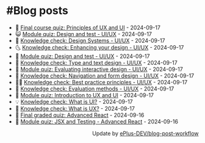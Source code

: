 # #Blog posts
<!-- BLOG-POST-LIST:START -->
- 🧰 [Final course quiz: Principles of UX and UI](https://eplus.dev/final-course-quiz-principles-of-ux-and-ui) - 2024-09-17
- 😺 [Module quiz: Design and test - UI/UX](https://eplus.dev/module-quiz-design-and-test-uiux-1) - 2024-09-17
- 🗽 [Knowledge check: Design Systems - UI/UX](https://eplus.dev/knowledge-check-design-systems-uiux) - 2024-09-17
- 🌜 [Knowledge check: Enhancing your design - UI/UX](https://eplus.dev/knowledge-check-enhancing-your-design-uiux) - 2024-09-17
- 📝 [Module quiz: Design and test - UI/UX](https://eplus.dev/module-quiz-design-and-test-uiux) - 2024-09-17
- 🚀 [Knowledge check: Type and text design - UI/UX](https://eplus.dev/knowledge-check-type-and-text-design-uiux) - 2024-09-17
- 💼 [Module quiz: Evaluating interactive design - UI/UX](https://eplus.dev/module-quiz-evaluating-interactive-design-uiux) - 2024-09-17
- 🦣 [Knowledge check: Navigation and form design - UI/UX](https://eplus.dev/knowledge-check-navigation-and-form-design-uiux) - 2024-09-17
- 👨‍🏫 [Knowledge check: Best practice principles - UI/UX](https://eplus.dev/knowledge-check-best-practice-principles-uiux) - 2024-09-17
- 🔭 [Knowledge check: Evaluation methods - UI/UX](https://eplus.dev/knowledge-check-evaluation-methods-uiux) - 2024-09-17
- 🤡 [Module quiz: Introduction to UX and UI](https://eplus.dev/module-quiz-introduction-to-ux-and-ui) - 2024-09-17
- 💡 [Knowledge check: What is UI?](https://eplus.dev/knowledge-check-what-is-ui) - 2024-09-17
- 🦣 [Knowledge check: What is UX?](https://eplus.dev/knowledge-check-what-is-ux) - 2024-09-17
- 💪 [Final graded quiz: Advanced React](https://eplus.dev/final-graded-quiz-advanced-react) - 2024-09-16
- 🤡 [Module quiz: JSX and Testing - Advanced React](https://eplus.dev/module-quiz-jsx-and-testing-advanced-react) - 2024-09-16<!-- BLOG-POST-LIST:END -->
<div align="right">
  Update by <a target="_blank"
    href="https://github.com/ePlus-DEV/blog-post-workflow">ePlus-DEV/blog-post-workflow</a>
</div>
